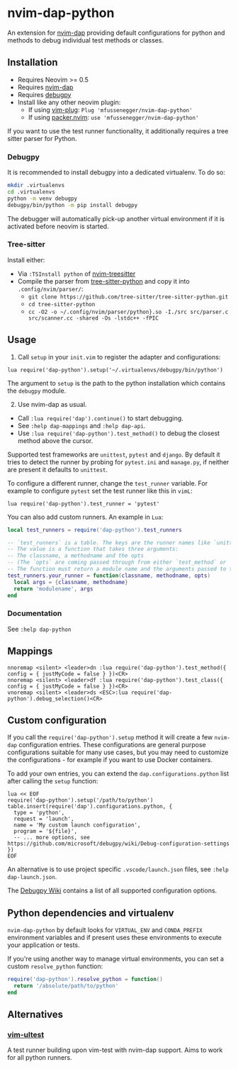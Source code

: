 # nvim-dap-python

An extension for [nvim-dap][1] providing default configurations for python and methods to debug individual test methods or classes.


## Installation

- Requires Neovim >= 0.5
- Requires [nvim-dap][1]
- Requires [debugpy][3]
- Install like any other neovim plugin:
  - If using [vim-plug][6]: `Plug 'mfussenegger/nvim-dap-python'`
  - If using [packer.nvim][7]: `use 'mfussenegger/nvim-dap-python'`

If you want to use the test runner functionality, it additionally requires a
tree sitter parser for Python.


### Debugpy

It is recommended to install debugpy into a dedicated virtualenv. To do so:

```bash
mkdir .virtualenvs
cd .virtualenvs
python -m venv debugpy
debugpy/bin/python -m pip install debugpy
```

The debugger will automatically pick-up another virtual environment if it is
activated before neovim is started.


### Tree-sitter

Install either:

- Via `:TSInstall python` of [nvim-treesitter][4]
- Compile the parser from [tree-sitter-python][5] and copy it into `.config/nvim/parser/`:
  - `git clone https://github.com/tree-sitter/tree-sitter-python.git`
  - `cd tree-sitter-python`
  - `cc -O2 -o ~/.config/nvim/parser/python}.so -I./src src/parser.c src/scanner.cc -shared -Os -lstdc++ -fPIC`


## Usage

1. Call `setup` in your `init.vim` to register the adapter and configurations:

```vimL
lua require('dap-python').setup('~/.virtualenvs/debugpy/bin/python')
```

The argument to `setup` is the path to the python installation which contains the `debugpy` module.


2. Use nvim-dap as usual.

- Call `:lua require('dap').continue()` to start debugging.
- See `:help dap-mappings` and `:help dap-api`.
- Use `:lua require('dap-python').test_method()` to debug the closest method above the cursor.

Supported test frameworks are `unittest`, `pytest` and `django`. By default it
tries to detect the runner by probing for `pytest.ini` and `manage.py`, if
neither are present it defaults to `unittest`.

To configure a different runner, change the `test_runner` variable. For example
to configure `pytest` set the test runner like this in `vimL`:

```vimL
lua require('dap-python').test_runner = 'pytest'
```

You can also add custom runners. An example in `Lua`:

```lua
local test_runners = require('dap-python').test_runners

-- `test_runners` is a table. The keys are the runner names like `unittest` or `pytest`.
-- The value is a function that takes three arguments:
-- The classname, a methodname and the opts
-- (The `opts` are coming passed through from either `test_method` or `test_class`)
-- The function must return a module name and the arguments passed to the module as list.
test_runners.your_runner = function(classname, methodname, opts)
  local args = {classname, methodname}
  return 'modulename', args
end
```


### Documentation

See `:help dap-python`


## Mappings


```vimL
nnoremap <silent> <leader>dn :lua require('dap-python').test_method({ config = { justMyCode = false } })<CR>
nnoremap <silent> <leader>df :lua require('dap-python').test_class({ config = { justMyCode = false } })<CR>
vnoremap <silent> <leader>ds <ESC>:lua require('dap-python').debug_selection()<CR>
```


## Custom configuration

If you call the `require('dap-python').setup` method it will create a few `nvim-dap` configuration entries. These configurations are general purpose configurations suitable for many use cases, but you may need to customize the configurations - for example if you want to use Docker containers.

To add your own entries, you can extend the `dap.configurations.python` list after calling the `setup` function:

```vimL
lua << EOF
require('dap-python').setup('/path/to/python')
table.insert(require('dap').configurations.python, {
  type = 'python',
  request = 'launch',
  name = 'My custom launch configuration',
  program = '${file}',
  -- ... more options, see https://github.com/microsoft/debugpy/wiki/Debug-configuration-settings
})
EOF
```

An alternative is to use project specific `.vscode/launch.json` files, see `:help dap-launch.json`.


The [Debugpy Wiki][debugpy_wiki] contains a list of all supported configuration options.


## Python dependencies and virtualenv

`nvim-dap-python` by default looks for `VIRTUAL_ENV` and `CONDA_PREFIX`
environment variables and if present uses these environments to execute your
application or tests.

If you're using another way to manage virtual environments, you can set a
custom `resolve_python` function:

```lua
require('dap-python').resolve_python = function()
  return '/absolute/path/to/python'
end
```


## Alternatives

### [vim-ultest](https://github.com/rcarriga/vim-ultest)

A test runner building upon vim-test with nvim-dap support.
Aims to work for all python runners.


[1]: https://github.com/mfussenegger/nvim-dap
[3]: https://github.com/microsoft/debugpy
[4]: https://github.com/nvim-treesitter/nvim-treesitter
[5]: https://github.com/tree-sitter/tree-sitter-python
[6]: https://github.com/junegunn/vim-plug
[7]: https://github.com/wbthomason/packer.nvim
[debugpy_wiki]: https://github.com/microsoft/debugpy/wiki/Debug-configuration-settings
